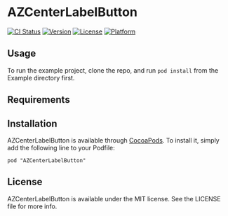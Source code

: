# AZCenterLabelButton

[![CI Status](http://img.shields.io/travis/albert-zhang/AZCenterLabelButton.svg?style=flat)](https://travis-ci.org/albert-zhang/AZCenterLabelButton)
[![Version](https://img.shields.io/cocoapods/v/AZCenterLabelButton.svg?style=flat)](http://cocoadocs.org/docsets/AZCenterLabelButton)
[![License](https://img.shields.io/cocoapods/l/AZCenterLabelButton.svg?style=flat)](http://cocoadocs.org/docsets/AZCenterLabelButton)
[![Platform](https://img.shields.io/cocoapods/p/AZCenterLabelButton.svg?style=flat)](http://cocoadocs.org/docsets/AZCenterLabelButton)

## Usage

To run the example project, clone the repo, and run `pod install` from the Example directory first.

## Requirements

## Installation

AZCenterLabelButton is available through [CocoaPods](http://cocoapods.org). To install
it, simply add the following line to your Podfile:

    pod "AZCenterLabelButton"

## License

AZCenterLabelButton is available under the MIT license. See the LICENSE file for more info.

